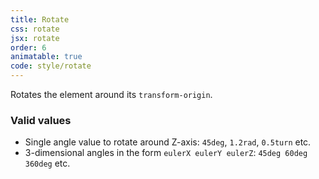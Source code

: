 ```yaml
---
title: Rotate
css: rotate
jsx: rotate
order: 6
animatable: true
code: style/rotate
---
```


Rotates the element around its `transform-origin`.

### Valid values

- Single angle value to rotate around Z-axis: `45deg`, `1.2rad`, `0.5turn` etc.
- 3-dimensional angles in the form `eulerX eulerY eulerZ`: `45deg 60deg 360deg` etc.
